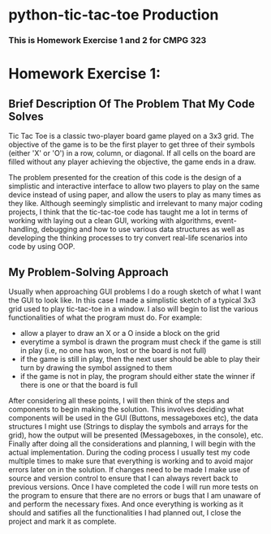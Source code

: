 # python-tic-tac-toe Production
### This is Homework Exercise 1 and 2 for CMPG 323

# Homework Exercise 1:
## Brief Description Of The Problem That My Code Solves
Tic Tac Toe is a classic two-player board game played on a 3x3 grid. The objective of the game is to be the first player to get three of their symbols (either 'X' or 'O') in a row, column, or diagonal. If all cells on the board are filled without any player achieving the objective, the game ends in a draw.

The problem presented for the creation of this code is the design of a simplistic and interactive interface to allow two players to play on the same device instead of using paper, and allow the users to play as many times as they like.
Although seemingly simplistic and irrelevant to many major coding projects, I think that the tic-tac-toe code has taught me a lot in terms of working with laying out a clean GUI, working with algorithms, event-handling, debugging and how to use various data structures as well as developing the thinking processes to try convert real-life scenarios into code by using OOP.

## My Problem-Solving Approach
Usually when approaching GUI problems I do a rough sketch of what I want the GUI to look like. In this case I made a simplistic sketch of a typical 3x3 grid used to play tic-tac-toe in a window. I also will begin to list the various functionalities of what the program must do. For example:
- allow a player to draw an X or a O inside a block on the grid
- everytime a symbol is drawn the program must check if the game is still in play (i.e, no one has won, lost or the board is not full)
- if the game is still in play, then the next user should be able to play their turn by drawing the symbol assigned to them
- if the game is not in play, the program should either state the winner if there is one or that the board is full

After considering all these points, I will then think of the steps and components to begin making the solution. This involves deciding what components will be used in the GUI (Buttons, messageboxes etc), the data structures I might use (Strings to display the symbols and arrays for the grid), how the output will be presented (Messageboxes, in the console), etc.
Finally after doing all the considerations and planning, I will begin with the actual implementation. During the coding process I usually test my code multiple times to make sure that everything is working and to avoid major errors later on in the solution. If changes need to be made I make use of source and version control to ensure that I can always revert back to previous versions.
Once I have completed the code I will run more tests on the program to ensure that there are no errors or bugs that I am unaware of and perform the necessary fixes. And once everything is working as it should and satifies all the functionalities I had planned out, I close the project and mark it as complete.
